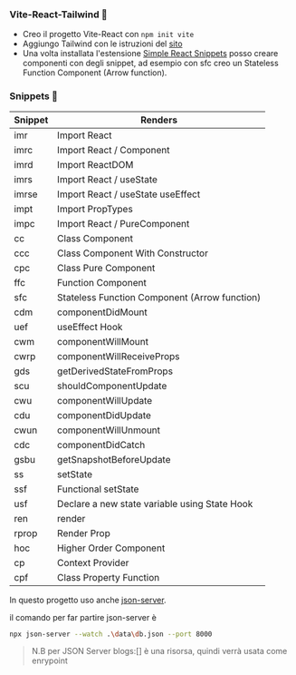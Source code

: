 ### Vite-React-Tailwind 🧁

- Creo il progetto Vite-React con `npm init vite`
- Aggiungo Tailwind con le istruzioni del [sito](https://tailwindcss.com/docs/guides/vite)
- Una volta installata l'estensione [Simple React Snippets](https://marketplace.visualstudio.com/items?itemName=burkeholland.simple-react-snippets) posso creare componenti con degli snippet, ad esempio con sfc creo un Stateless Function Component (Arrow function).


### Snippets 🥝
| Snippet | Renders |
| - | - |
|imr | Import React|
|imrc | Import React / Component |
| imrd | Import ReactDOM |
| imrs | Import React / useState |
| imrse | Import React / useState useEffect |
| impt | Import PropTypes |
| impc | Import React / PureComponent |
| cc | Class Component |
| ccc | Class Component With Constructor |
| cpc | Class Pure Component |
| ffc | Function Component |
| sfc | Stateless Function Component (Arrow function) |
| cdm | componentDidMount |
| uef | useEffect Hook |
| cwm | componentWillMount |
| cwrp | componentWillReceiveProps |
| gds | getDerivedStateFromProps |
| scu | shouldComponentUpdate |
| cwu | componentWillUpdate |
| cdu | componentDidUpdate |
| cwun | componentWillUnmount |
| cdc | componentDidCatch |
| gsbu | getSnapshotBeforeUpdate |
| ss | setState |
| ssf | Functional setState |
| usf | Declare a new state variable using State Hook |
| ren |	render |
|rprop | Render Prop |
| hoc |	Higher Order Component |
| cp | Context Provider |
| cpf |	Class Property Function |

In questo progetto uso anche [json-server](https://github.com/typicode/json-server).

il comando per far partire json-server è
```sh
npx json-server --watch .\data\db.json --port 8000
```
>N.B per JSON Server blogs:[] è una risorsa, quindi verrà usata come enrypoint